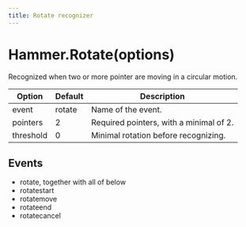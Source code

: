 ```yaml
---
title: Rotate recognizer
---
```


# Hammer.Rotate(options)

Recognized when two or more pointer are moving in a circular motion.

| Option    | Default  | Description       |
|----------|----------|-------------------|
| event     | rotate   | Name of the event. |
| pointers  | 2        | Required pointers, with a minimal of 2. |
| threshold | 0        | Minimal rotation before recognizing. |

## Events
- rotate, together with all of below
- rotatestart
- rotatemove
- rotateend
- rotatecancel

